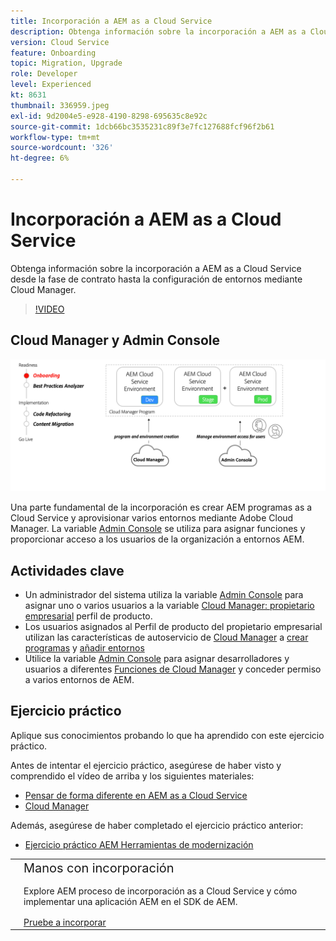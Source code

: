 ```yaml
---
title: Incorporación a AEM as a Cloud Service
description: Obtenga información sobre la incorporación a AEM as a Cloud Service, empezando por la fase de contrato hasta la configuración de entornos mediante Cloud Manager.
version: Cloud Service
feature: Onboarding
topic: Migration, Upgrade
role: Developer
level: Experienced
kt: 8631
thumbnail: 336959.jpeg
exl-id: 9d2004e5-e928-4190-8298-695635c8e92c
source-git-commit: 1dcb66bc3535231c89f3e7fc127688fcf96f2b61
workflow-type: tm+mt
source-wordcount: '326'
ht-degree: 6%

---
```


# Incorporación a AEM as a Cloud Service

Obtenga información sobre la incorporación a AEM as a Cloud Service desde la fase de contrato hasta la configuración de entornos mediante Cloud Manager.

>[!VIDEO](https://video.tv.adobe.com/v/336959/?quality=12&learn=on)

## Cloud Manager y Admin Console

![Diagrama de alto nivel de integración](assets/onboarding-diagram.png)

Una parte fundamental de la incorporación es crear AEM programas as a Cloud Service y aprovisionar varios entornos mediante Adobe Cloud Manager. La variable [Admin Console](https://adminconsole.adobe.com/) se utiliza para asignar funciones y proporcionar acceso a los usuarios de la organización a entornos AEM.

## Actividades clave

+ Un administrador del sistema utiliza la variable [Admin Console](https://adminconsole.adobe.com/) para asignar uno o varios usuarios a la variable [Cloud Manager: propietario empresarial](https://experienceleague.adobe.com/docs/experience-manager-cloud-manager/using/requirements/setting-up-users-and-roles.html) perfil de producto.
+ Los usuarios asignados al Perfil de producto del propietario empresarial utilizan las características de autoservicio de [Cloud Manager](https://experienceleague.adobe.com/docs/experience-manager-cloud-manager/using/introduction-to-cloud-manager.html?lang=es) a [crear programas](https://experienceleague.adobe.com/docs/experience-manager-cloud-service/implementing/using-cloud-manager/production-programs/creating-production-program.html) y [añadir entornos](https://experienceleague.adobe.com/docs/experience-manager-cloud-service/implementing/using-cloud-manager/manage-environments.html)
+ Utilice la variable [Admin Console](https://adminconsole.adobe.com/) para asignar desarrolladores y usuarios a diferentes [Funciones de Cloud Manager](https://experienceleague.adobe.com/docs/experience-manager-cloud-manager/using/requirements/setting-up-users-and-roles.html) y conceder permiso a varios entornos de AEM.

## Ejercicio práctico

Aplique sus conocimientos probando lo que ha aprendido con este ejercicio práctico.

Antes de intentar el ejercicio práctico, asegúrese de haber visto y comprendido el vídeo de arriba y los siguientes materiales:

+ [Pensar de forma diferente en AEM as a Cloud Service](./introduction.md)
+ [Cloud Manager](./cloud-manager.md)

Además, asegúrese de haber completado el ejercicio práctico anterior:

+ [Ejercicio práctico AEM Herramientas de modernización](./aem-modernization-tools.md#hands-on-exercise)

<table style="border-width:0">
    <tr>
        <td style="width:150px">
            <a  rel="noreferrer"
                target="_blank"
                href="https://github.com/adobe/aem-cloud-engineering-video-series-exercises/tree/session3-onboarding#bootcamp---session-3-on-boarding"><img alt="Repositorio de GitHub de ejercicios prácticos" src="./assets/github.png"/>
            </a>        
        </td>
        <td style="width:100%;margin-bottom:1rem;">
            <div style="font-size:1.25rem;font-weight:400;">Manos con incorporación</div>
            <p style="margin:1rem 0">
                Explore AEM proceso de incorporación as a Cloud Service y cómo implementar una aplicación AEM en el SDK de AEM.
            </p>
            <a  rel="noreferrer"
                target="_blank"
                href="https://github.com/adobe/aem-cloud-engineering-video-series-exercises/tree/session3-onboarding#bootcamp---session-3-on-boarding" class="spectrum-Button spectrum-Button--primary spectrum-Button--sizeM">
                <span class="spectrum-Button-label has-no-wrap has-text-weight-bold">Pruebe a incorporar</span>
            </a>
        </td>
    </tr>
</table>
